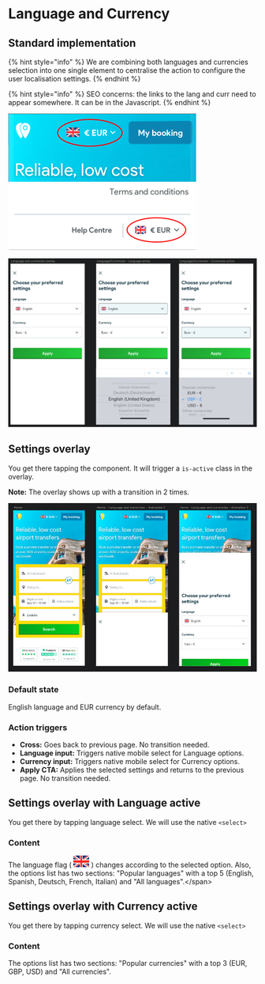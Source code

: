 # Language and Currency

## Standard implementation

{% hint style="info" %}
We are combining both languages and currencies selection into one single element to centralise the action to configure the user localisation settings.
{% endhint %}

{% hint style="info" %}
SEO concerns: the links to the lang and curr need to appear somewhere. It can be in the Javascript.
{% endhint %}

![:min-width=400px](../.gitbook/assets/langheader%20%281%29.png) ![:min-width=400px](../.gitbook/assets/langfooter%20%281%29.png)

![Overlay](../.gitbook/assets/languageandcurrency-overlay%20%281%29.png)

## Settings overlay

You get there tapping the component. It will trigger a `is-active` class in the overlay.

**Note:** The overlay shows up with a transition in 2 times.

![Overlay](../.gitbook/assets/overlay2times%20%281%29.jpg)

### Default state

English language and EUR currency by default.

### Action triggers

* **Cross:** Goes back to previous page. No transition needed.
* **Language input:** Triggers native mobile select for Language options.
* **Currency input:** Triggers native mobile select for Currency options.
* **Apply CTA:** Applies the selected settings and returns to the previous page. No transition needed.

## Settings overlay with Language active

You get there by tapping language select. We will use the native `<select>`

### Content

The language flag \( ![:zoom:100%](../.gitbook/assets/langflag.png) \) changes according to the selected option. Also, the options list has two sections: "Popular languages" with a top 5 \(English, Spanish, Deutsch, French, Italian\) and "All languages".&lt;/span&gt;

## Settings overlay with Currency active

You get there by tapping currency select. We will use the native `<select>`

### Content

The options list has two sections: "Popular currencies" with a top 3 \(EUR, GBP, USD\) and "All currencies".

